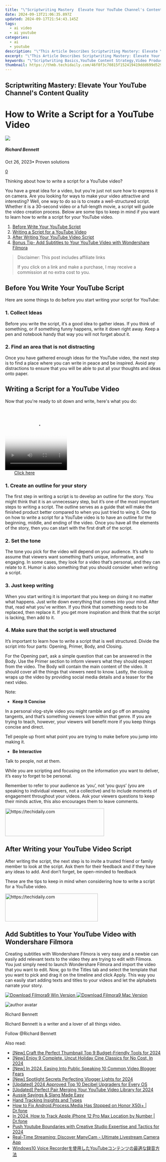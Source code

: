 ```yaml
---
title: "\"Scriptwriting Mastery  Elevate Your YouTube Channel's Content Quality for 2024\""
date: 2024-09-13T21:06:35.897Z
updated: 2024-09-17T21:54:43.145Z
tags:
  - ai video
  - ai youtube
categories:
  - ai
  - youtube
description: "\"This Article Describes Scriptwriting Mastery: Elevate Your YouTube Channel's Content Quality for 2024\""
excerpt: "\"This Article Describes Scriptwriting Mastery: Elevate Your YouTube Channel's Content Quality for 2024\""
keywords: "\"Scriptwriting Basics,YouTube Content Strategy,Video Production Tips,High-Quality Videos,Engaging Scripts,Channel Growth Hacks,Professional Writing Skills,MasteryScriptwriting,YouTubeQualityContent,ScriptProductionHacks,ElevateVideoQuality,EngagingScriptTips,GrowthChannelStrategies,WritingProfessionalSkills\""
thumbnail: https://thmb.techidaily.com/46f8f3c70815f152419419ddd699d5297d1d12c7e29c16f1ef4c1543e402a7a3.jpg
---
```


## Scriptwriting Mastery: Elevate Your YouTube Channel's Content Quality

# How to Write a Script for a YouTube Video

![](https://images.wondershare.com/filmora/article-images/richard-bennett.jpg)

##### Richard Bennett

 Oct 26, 2023• Proven solutions

[0](#commentsBoxSeoTemplate)

Thinking about how to write a script for a YouTube video?

You have a great idea for a video, but you’re just not sure how to express it on camera. Are you looking for ways to make your video attractive and interesting? Well, one way to do so is to create a well-structured script. Whether it is a 30-second video or a full-length movie, a script will guide the video creation process. Below are some tips to keep in mind if you want to learn how to write a script for your YouTube video.

1. [Before Write Your YouTube Script](#before)
2. [Writing a Script for a YouTube Video](#writing)
3. [After Writing Your YouTube Video Script](#after)
4. [Bonus Tip- Add Subtitles to Your YouTube Video with Wondershare Filmora](#bonus)

>  Disclaimer: This post includes affiliate links
>
>  If you click on a link and make a purchase, I may receive a commission at no extra cost to you.
>

## Before You Write Your YouTube Script

Here are some things to do before you start writing your script for YouTube:

### 1\. Collect Ideas

Before you write the script, it’s a good idea to gather ideas. If you think of something, or if something funny happens, write it down right away. Keep a pen and notebook handy that way you will not forget about it.

### 2\. Find an area that is not distracting

Once you have gathered enough ideas for the YouTube video, the next step is to find a place where you can write in peace and be inspired. Avoid any distractions to ensure that you will be able to put all your thoughts and ideas onto paper.

## Writing a Script for a YouTube Video

Now that you're ready to sit down and write, here's what you do:

<!-- affiliate ads begin -->
<span id="1374819">
					<video width="200" height="200" style="cursor:pointer"
           poster="//a.impactradius-go.com/display-clicktoplayimage/1374819.png"
           onclick="if(!this.playClicked){this.play();this.setAttribute('controls',true);this.playClicked=true;}">
	   <source src="//a.impactradius-go.com/display-ad/15852-1374819">
	   <img src="//a.impactradius-go.com/display-clicktoplayimage/1374819.png" style="border: none; height: 100%; width: 100%; object-fit: contain">
	</video>
	<div style="width:125px;text-align:center"><a href="javascript:window.open(decodeURIComponent('https%3A%2F%2Fthefitville.pxf.io%2Fc%2F5597632%2F1374819%2F15852'), '_blank');void(0);">Click here</a></div>
</span>
<img height="0" width="0" src="https://imp.pxf.io/i/5597632/1374819/15852" style="position:absolute;visibility:hidden;" border="0" />
<!-- affiliate ads end -->

### 1\. Create an outline for your story

The first step in writing a script is to develop an outline for the story. You might think that it is an unnecessary step, but it’s one of the most important steps to writing a script. The outline serves as a guide that will make the finished product better compared to when you just tried to wing it. One tip on how to write a script for a YouTube video is to have an outline for the beginning, middle, and ending of the video. Once you have all the elements of the story, then you can start with the first draft of the script.

### 2\. Set the tone

The tone you pick for the video will depend on your audience. It’s safe to assume that viewers want something that’s unique, informative, and engaging. In some cases, they look for a video that’s personal, and they can relate to it. Humor is also something that you should consider when writing a script.

### 3\. Just keep writing

When you start writing it is important that you keep on doing it no matter what happens. Just write down everything that comes into your mind. After that, read what you’ve written. If you think that something needs to be replaced, then replace it. If you get more inspiration and think that the script is lacking, then add to it.

### 4\. Make sure that the script is well structured

It’s important to learn how to write a script that is well structured. Divide the script into four parts: Opening, Primer, Body, and Closing.

For the Opening part, ask a simple question that can be answered in the Body. Use the Primer section to inform viewers what they should expect from the video. The Body will contain the main content of the video. It should cover all the things that viewers need to know. Lastly, the closing wraps up the video by providing social media details and a teaser for the next video.

Note:

* **Keep It Concise**

In a personal vlog-style video you might ramble and go off on amusing tangents, and that’s something viewers love within that genre. If you are trying to teach, however, your viewers will benefit more if you keep things concise and direct.

Tell people up front what point you are trying to make before you jump into making it.

* **Be Interactive**

Talk to people, not at them.

While you are scripting and focusing on the information you want to deliver, it’s easy to forget to be personal.

Remember to refer to your audience as ‘you’, not ‘you guys’ (you are speaking to individual viewers, not a collective) and to include moments of engagement throughout your videos. Ask your viewers questions to keep their minds active, this also encourages them to leave comments.

<!-- affiliate ads begin -->
<a href="https://aligracehair.sjv.io/c/5597632/2135357/19272" target="_top" id="2135357">
  <img src="//a.impactradius-go.com/display-ad/19272-2135357" border="0" alt="https://techidaily.com" width="320" height="90"/>
</a>
<img height="0" width="0" src="https://aligracehair.sjv.io/i/5597632/2135357/19272" style="position:absolute;visibility:hidden;" border="0" />
<!-- affiliate ads end -->

## After Writing your YouTube Video Script

After writing the script, the next step is to invite a trusted friend or family member to look at the script. Ask them for their feedback and if they have any ideas to add. And don’t forget, be open-minded to feedback

These are the tips to keep in mind when considering how to write a script for a YouTube video.

<!-- affiliate ads begin -->
<a href="https://25home.pxf.io/c/5597632/2123476/16836" target="_top" id="2123476">
  <img src="//a.impactradius-go.com/display-ad/16836-2123476" border="0" alt="https://techidaily.com" width="300" height="90"/>
</a>
<img height="0" width="0" src="https://25home.pxf.io/i/5597632/2123476/16836" style="position:absolute;visibility:hidden;" border="0" />
<!-- affiliate ads end -->

## Add Subtitles to Your YouTube Video with Wondershare Filmora

Creating subtitles with Wondershare Filmora is very easy and a newbie can easily add relevant texts to the video they are trying to edit with Filmora. You just simply need to launch Wondershare Filmora and import the video that you want to edit. Now, go to the Titles tab and select the template that you want to pick and drag it on the timeline and click Apply. This way you can easily start adding texts and titles to your videos and let the alphabets narrate your story.

[![Download Filmora9 Win Version](https://images.wondershare.com/filmora/guide/download-btn-win.jpg) ](https://tools.techidaily.com/wondershare/filmora/download/) [![Download Filmora9 Mac Version](https://images.wondershare.com/filmora/guide/download-btn-mac.jpg) ](https://tools.techidaily.com/wondershare/filmora/download/)

![author avatar](https://images.wondershare.com/filmora/article-images/richard-bennett.jpg)

Richard Bennett

Richard Bennett is a writer and a lover of all things video.

Follow @Richard Bennett

<ins class="adsbygoogle"
     style="display:block"
     data-ad-format="autorelaxed"
     data-ad-client="ca-pub-7571918770474297"
     data-ad-slot="1223367746"></ins>

<ins class="adsbygoogle"
     style="display:block"
     data-ad-client="ca-pub-7571918770474297"
     data-ad-slot="8358498916"
     data-ad-format="auto"
     data-full-width-responsive="true"></ins>

<span class="atpl-alsoreadstyle">Also read:</span>
<div><ul>
<li><a href="https://youtube-docs.techidaily.com/raft-the-perfect-thumbnail-top-9-budget-friendly-tools-for-2024/"><u>[New] Craft the Perfect Thumbnail Top 9 Budget-Friendly Tools for 2024</u></a></li>
<li><a href="https://youtube-docs.techidaily.com/njoy-9-complete-uncut-holiday-cine-classics-for-no-cost-in-2024/"><u>[New] Enjoy 9 Complete, Uncut Holiday Cine Classics for No Cost, In 2024</u></a></li>
<li><a href="https://youtube-docs.techidaily.com/n-2024-easing-into-public-speaking-10-common-video-blogger-fears/"><u>[New] In 2024, Easing Into Public Speaking 10 Common Video Blogger Fears</u></a></li>
<li><a href="https://youtube-docs.techidaily.com/potlight-secrets-perfecting-vlogger-lights-for-2024/"><u>[New] Spotlight Secrets Perfecting Vlogger Lights for 2024</u></a></li>
<li><a href="https://youtube-docs.techidaily.com/ed-2024-approved-top-10-decibel-upgraders-for-every-os/"><u>[Updated] 2024 Approved Top 10 Decibel Upgraders for Every OS</u></a></li>
<li><a href="https://youtube-docs.techidaily.com/ed-perfect-pair-merging-your-youtube-video-library-for-2024/"><u>[Updated] Perfect Pair Merging Your YouTube Video Library for 2024</u></a></li>
<li><a href="https://mondly-stories.techidaily.com/aussie-sayings-and-slang-made-easy/"><u>Aussie Sayings & Slang Made Easy</u></a></li>
<li><a href="https://fox-direct.techidaily.com/hand-tracking-insights-and-types/"><u>Hand Tracking Insights and Types</u></a></li>
<li><a href="https://change-location.techidaily.com/how-to-fix-androidprocessmedia-has-stopped-on-honor-x50iplus-drfone-by-drfone-fix-android-problems-fix-android-problems/"><u>How to Fix Android.Process.Media Has Stopped on Honor X50i+ | Dr.fone</u></a></li>
<li><a href="https://ios-location-track.techidaily.com/in-2024-how-to-track-apple-iphone-12-pro-max-location-by-number-drfone-by-drfone-virtual-ios/"><u>In 2024, How to Track Apple iPhone 12 Pro Max Location by Number | Dr.fone</u></a></li>
<li><a href="https://facebook-video-share.techidaily.com/push-youtube-boundaries-with-creative-studio-expertise-and-tactics-for-2024/"><u>Push Youtube Boundaries with Creative Studio Expertise and Tactics for 2024</u></a></li>
<li><a href="https://tech-revival.techidaily.com/real-time-streaming-discover-manycam-ultimate-livestream-camera-app/"><u>Real-Time Streaming: Discover ManyCam - Ultimate Livestream Camera App</u></a></li>
<li><a href="https://smart-video-editing.techidaily.com/windows10-voice-recorderyoutube/"><u>Windows10 Voice Recorderを使用したYouTubeコンテンツの最適な録音方法</u></a></li>
</ul></div>

